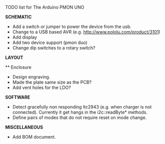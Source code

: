 TODO list for The Arduino PMON UNO

**SCHEMATIC**
* Add a switch or jumper to power the device from the usb.
* Change to a USB based AVR (e.g. http://www.pololu.com/product/3101)
* Add display
* Add two device support (pmon duo)
* Change dip switches to a rotary switch?

**LAYOUT**

** Enclosure
* Design engraving.
* Made the plate same size as the PCB?
* Add vent holes for the LDO?

**SOFTWARE**
* Detect gracefully non responding ltc2943 (e.g. when charger is not connected). Currently
  it get hangs in the i2c::readByte* methods.
* Define pairs of modes that do not require reset on mode change.

**MISCELLANEOUS**
* Add BOM document.




